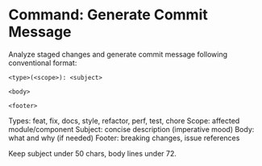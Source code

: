 # Command: Generate Commit Message

Analyze staged changes and generate commit message following conventional format:

```
<type>(<scope>): <subject>

<body>

<footer>
```

Types: feat, fix, docs, style, refactor, perf, test, chore
Scope: affected module/component
Subject: concise description (imperative mood)
Body: what and why (if needed)
Footer: breaking changes, issue references

Keep subject under 50 chars, body lines under 72.